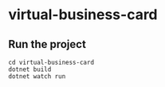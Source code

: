 # virtual-business-card

## Run the project
```
cd virtual-business-card
dotnet build
dotnet watch run
```